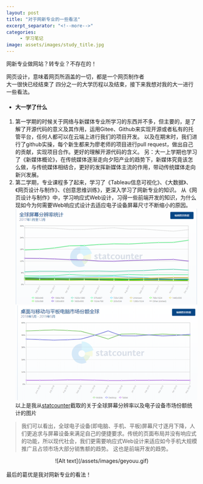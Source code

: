 ```yaml
---
layout: post
title: "对于网新专业的一些看法"
excerpt_separator: "<!--more-->"
categories:
     - 学习笔记
image: assets/images/study_title.jpg
---
```

网新专业做网站？转专业？不存在的！
<!--more-->

网页设计，意味着网页所涵盖的一切，都是一个网页制作者	
大一很快已经结束了 四分之一的大学历程以及结束，接下来我想对我的大一进行一些看法。
+ #### 大一学了什么
1. 第一学期的时候关于网络与新媒体专业所学习的东西并不多，但主要的，是了解了开源代码的意义及其作用，运用Gitee、Github来实现开源或者私有的托管平台，任何人都可以在云端上进行我们的项目开发。
以及在期末时，我们进行了github实操，每个新生都来为廖老师的项目进行pull request，做出自己的贡献，实现项目合作。更好的理解开源代码的含义。
另：大一上学期也学习了《新媒体概论》，在传统媒体逐渐走向夕阳产业的趋势下，新媒体究竟该怎么做，与传统媒体相结合，更好的发挥新媒体主流的作用，带动传统媒体走向新兴发展。
2. 第二学期，专业课程多了起来，学习了《Tableau信息可视化》、《大数据》、《网页设计与制作》、《创意思维训练》，更深入学习了网新专业的知识。
从《网页设计与制作》中，学习响应式Web设计，习得一些前端开发的知识，为什么现如今为何需要Web响应式设计去适应电子设备屏幕尺寸不断缩小的原因。
![Alt text](/assets/images/screen.png)
![Alt text](/assets/images/equipment.png)
以上是我从[statcounter](http://gs.statcounter.com/)截取的关于全球屏幕分辨率以及电子设备市场份额统计的图片
> 我们可以看出，全球电子设备(即电脑、手机、平板)屏幕尺寸逐月下降，人们更追求与屏幕设备来满足自己的便捷要求。传统的页面布局并没有响应式的功能，所以现代社会，我们更需要响应式Web设计来适应如今手机大规模推广且占领市场大部分销售额的趋势。
这也是前端开发的趋势。

<center>
![Alt text](/assets/images/geyouu.gif)
</center>
<br>
最后的葛优是我对网新专业的看法！





